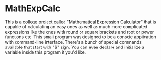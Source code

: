 # MathExpCalc

This is a college project called "Mathematical Expression Calculator" that is capable of calculating an easy ones as well as much more complicated expressions like the ones with round or square brackets and root or power functions etc. This small program was designed to be a console application with command-line interface. There's a bunch of special commands available that start with "$" sign. You can even declare and initialize a variable inside this program if you'd like.
